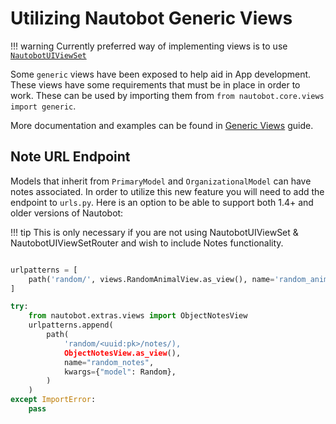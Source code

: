 # Utilizing Nautobot Generic Views

!!! warning
    Currently preferred way of implementing views is to use [`NautobotUIViewSet`](./nautobotuiviewset.md)

Some `generic` views have been exposed to help aid in App development. These views have some requirements that must be in place in order to work. These can be used by importing them from `from nautobot.core.views import generic`.

More documentation and examples can be found in [Generic Views](../../../core/generic-views.md) guide.

## Note URL Endpoint

Models that inherit from `PrimaryModel` and `OrganizationalModel` can have notes associated. In order to utilize this new feature you will need to add the endpoint to `urls.py`. Here is an option to be able to support both 1.4+ and older versions of Nautobot:

!!! tip
    This is only necessary if you are not using NautobotUIViewSet & NautobotUIViewSetRouter and wish to include Notes functionality.

```python

urlpatterns = [
    path('random/', views.RandomAnimalView.as_view(), name='random_animal'),
]

try:
    from nautobot.extras.views import ObjectNotesView
    urlpatterns.append(
        path(
            'random/<uuid:pk>/notes/),
            ObjectNotesView.as_view(),
            name="random_notes",
            kwargs={"model": Random},
        )
    )
except ImportError:
    pass
```
